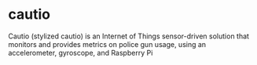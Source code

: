 # cautio
Cautio (stylized cautio) is an Internet of Things sensor-driven solution that monitors and provides metrics on police gun usage, using an accelerometer, gyroscope, and Raspberry Pi

